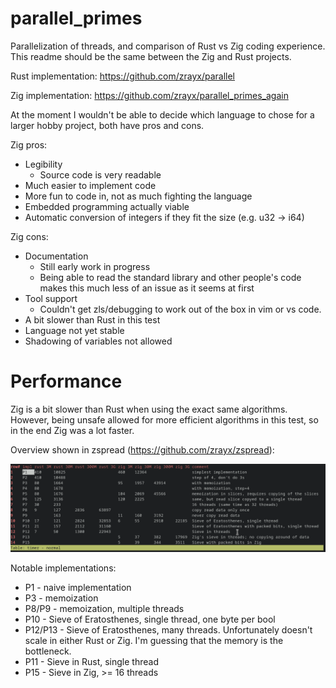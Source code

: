 # parallel_primes

Parallelization of threads, and comparison of Rust vs Zig coding experience. This readme should be the same between the Zig and Rust projects.

Rust implementation: https://github.com/zrayx/parallel

Zig implementation: https://github.com/zrayx/parallel_primes_again

At the moment I wouldn't be able to decide which language to chose for a larger hobby project, both have pros and cons.

Zig pros:
* Legibility
  * Source code is very readable
* Much easier to implement code
* More fun to code in, not as much fighting the language
* Embedded programming actually viable
* Automatic conversion of integers if they fit the size (e.g. u32 -> i64)

Zig cons:
* Documentation
  * Still early work in progress
  * Being able to read the standard library and other people's code makes this much less of an issue as it seems at first
* Tool support
  * Couldn't get zls/debugging to work out of the box in vim or vs code.
* A bit slower than Rust in this test
* Language not yet stable
* Shadowing of variables not allowed

Performance
===========
Zig is a bit slower than Rust when using the exact same algorithms. However, being unsafe allowed for more efficient algorithms in this test, so in the end Zig was a lot faster.

Overview shown in zspread (https://github.com/zrayx/zspread):

<img src="img/overview_p15.png" />

Notable implementations:

* P1 - naive implementation
* P3 - memoization
* P8/P9 - memoization, multiple threads
* P10 - Sieve of Eratosthenes, single thread, one byte per bool
* P12/P13 - Sieve of Eratosthenes, many threads. Unfortunately doesn't scale in either Rust or Zig. I'm guessing that the memory is the bottleneck.
* P11 - Sieve in Rust, single thread
* P15 - Sieve in Zig, >= 16 threads
